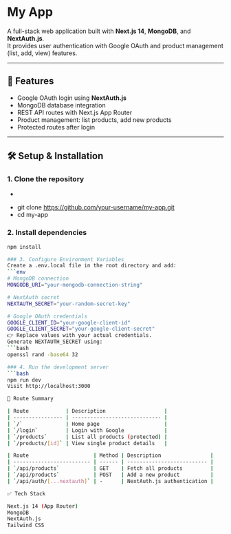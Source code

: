 # My App

A full-stack web application built with **Next.js 14**, **MongoDB**, and **NextAuth.js**.  
It provides user authentication with Google OAuth and product management (list, add, view) features.

---

## 🚀 Features
- Google OAuth login using **NextAuth.js**
- MongoDB database integration
- REST API routes with Next.js App Router
- Product management: list products, add new products
- Protected routes after login

---

## 🛠️ Setup & Installation

### 1. Clone the repository
- ```bash
- git clone https://github.com/your-username/my-app.git
- cd my-app

### 2. Install dependencies
```bash
npm install

### 3. Configure Environment Variables
Create a .env.local file in the root directory and add:
```env
# MongoDB connection
MONGODB_URI="your-mongodb-connection-string"

# NextAuth secret
NEXTAUTH_SECRET="your-random-secret-key"

# Google OAuth credentials
GOOGLE_CLIENT_ID="your-google-client-id"
GOOGLE_CLIENT_SECRET="your-google-client-secret"
👉 Replace values with your actual credentials.
Generate NEXTAUTH_SECRET using:
```bash
openssl rand -base64 32

### 4. Run the development server
```bash
npm run dev
Visit http://localhost:3000

📌 Route Summary

| Route            | Description                   |
| ---------------- | ----------------------------- |
| `/`              | Home page                     |
| `/login`         | Login with Google             |
| `/products`      | List all products (protected) |
| `/products/[id]` | View single product details   |

| Route                     | Method | Description                |
| ------------------------- | ------ | -------------------------- |
| `/api/products`           | GET    | Fetch all products         |
| `/api/products`           | POST   | Add a new product          |
| `/api/auth/[...nextauth]` | -      | NextAuth.js authentication |

✅ Tech Stack

Next.js 14 (App Router)
MongoDB
NextAuth.js
Tailwind CSS



